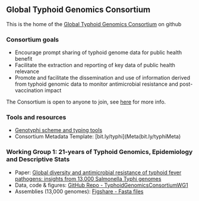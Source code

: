 ## Global Typhoid Genomics Consortium

This is the home of the [Global Typhoid Genomics Consortium](https://www.typhoidgenomics.org/) on github

### Consortium goals
* Encourage prompt sharing of typhoid genome data for public health benefit
* Facilitate the extraction and reporting of key data of public health relevance
* Promote and facilitate the dissemination and use of information derived from typhoid genomic data to monitor antimicrobial resistance and post-vaccination impact

The Consortium is open to anyone to join, see [here](https://www.typhoidgenomics.org/#h.ndso9a2oxt8u) for more info.

### Tools and resources
* [Genotyphi scheme and typing tools](https://github.com/typhoidgenomics/genotyphi)
* Consortium Metadata Template: [bit.ly/typhi](Meta(bit.ly/typhiMeta)


### Working Group 1: 21-years of Typhoid Genomics, Epidemiology and Descriptive Stats
* Paper: [Global diversity and antimicrobial resistance of typhoid fever pathogens: insights from 13,000 Salmonella Typhi genomes](https://www.medrxiv.org/content/10.1101/2022.12.28.22283969v1)
* Data, code & figures: [GitHub Repo - TyphoidGenomicsConsortiumWG1](https://github.com/typhoidgenomics/TyphoidGenomicsConsortiumWG1)
* Assemblies (13,000 genomes): [Figshare - Fasta files](https://doi.org/10.26180/21431883)
